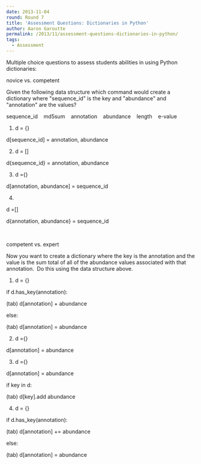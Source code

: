 ```yaml
---
date: 2013-11-04
round: Round 7
title: 'Assessment Questions: Dictionaries in Python'
author: Aaron Garoutte
permalink: /2013/11/assessment-questions-dictionaries-in-python/
tags:
  - Assessment
---
```

Multiple choice questions to assess students abilities in using Python dictionaries:

novice vs. competent

Given the following data structure which command would create a dictionary where "sequence_id" is the key and "abundance" and "annotation" are the values?

sequence_id    md5sum    annotation    abundance    length    e-value

1) d = {}

d[sequence_id] = annotation, abundance

2) d = []

d{sequence_id} = annotation, abundance

3) d ={}

d[annotation, abundance] = sequence_id

4)

d =[]

d{annotation, abundance} = sequence_id

&nbsp;

competent vs. expert

Now you want to create a dictionary where the key is the annotation and the value is the sum total of all of the abundance values associated with that annotation.  Do this using the data structure above.

1) d = {}

if d.has_key(annotation):

(tab) d[annotation] + abundance

else:

(tab) d[annotation] = abundance

2) d ={}

d[annotation] = abundance

3) d ={}

d[annotation] = abundance

if key in d:

(tab) d[key].add abundance

4) d = {}

if d.has_key(annotation):

(tab) d[annotation] += abundance

else:

(tab) d[annotation] = abundance

&nbsp;

&nbsp;
